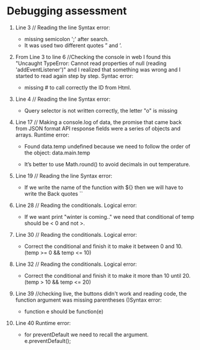 # Debugging assessment

1. Line 3
   // Reading the line
   Syntax error:

   - missing semicolon ';' after search.
   - It was used two different quotes ” and ’.

2. From Line 3 to line 6
   //Checking the console in web I found this "Uncaught TypeError: Cannot read properties of null (reading 'addEventListener')" and I realized that something was wrong and I started to read again step by step.
   Syntac error:

   - missing # to call correctly the ID from Html.

3. Line 4
   // Reading the line
   Syntax error:

   - Query selector is not written correctly, the letter "o" is missing

4. Line 17
   // Making a console.log of data, the promise that came back from JSON format API response fields were a series of objects and arrays.
   Runtime error:

   - Found data.temp undefined because we need to follow the order of the object: data.main.temp

   - It’s better to use Math.round() to avoid decimals in out temperature.

5. Line 19
   // Reading the line
   Syntax error:

   - If we write the name of the function with ${} then we will have to write the Back quotes ``

6. Line 28
   // Reading the conditionals.
   Logical error:

   - If we want print "winter is coming.." we need that conditional of temp should be < 0 and not >.

7. Line 30
   // Reading the conditionals.
   Logical error:

   - Correct the conditional and finish it to make it between 0 and 10.
     (temp >= 0 && temp <= 10)

8. Line 32
   // Reading the conditionals.
   Logical error:

   - Correct the conditional and finish it to make it more than 10 until 20.
     (temp > 10 && temp <= 20)

9. Line 39
   //checking live, the buttons didn't work and reading code, the function argument was missing parentheses ()Syntax error:

   - function e should be function(e)

10. Line 40
    Runtime error:

    - for preventDefault we need to recall the argument. e.preventDefault();
